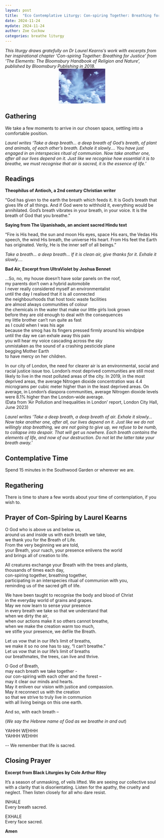 ```yaml
---
layout: post
title:  "Eco Contemplative Liturgy: Con-spiring Together: Breathing for Justice"
date: 2024-11-24
mydate: 2024-11-24
author: Zoe Cuckow
categories: breathe liturgy
---
```


<i style="text-align: center">
This liturgy draws gratefully on Dr Laurel Kearns’s work with excerpts from her inspirational chapter ‘Con-spiring Together: Breathing for Justice’ from ‘The Elements: The Bloomsbury Handbook of Religion and Nature’, published by Bloomsbury Publishing in 2018.</i>

<img src="/assets/clouds.jpg" style="display: block; margin-left: auto; margin-right: auto; width: 30%;" alt="White clouds in a blue sky.">

## Gathering  

We take a few moments to arrive in our chosen space, settling into a comfortable position. 

*Laurel writes ‘Take a deep breath… a deep breath of God’s breath, of plant and animals, of each other’s breath. Exhale it slowly…. You have just engaged in an interspecies ritual of communion. Now take another one, after all our lives depend on it. Just like we recognise how essential it is to breathe, we must recognise that air is sacred, it is the essence of life.’*

## Readings 

**Theophilus of Antioch, a 2nd century Christian writer**

“God has given to the earth the breath which feeds it. It is God’s breath that gives life of all things. And if God were to withhold it, everything would be annihilated. God’s breath vibrates in your breath, in your voice. It is the breath of God that you breathe.”

**Saying from The Upanishads, an ancient sacred Hindu text**

“Fire is His head, the sun and moon His eyes, space His ears, the Vedas His speech, the wind His breath, the universe His heart. From His feet the Earth has originated. Verily, He is the inner self of all beings.”

*Take a breath… a deep breath… If it is clean air, give thanks for it. Exhale it slowly....*

**Bad Air, Excerpt from UltraViolet by Joshua Bennet**

...So, no, my house doesn’t have solar panels on the roof,  
my parents don’t own a hybrid automobile  
I never really considered myself an environmentalist  
until the day I realised that it is all connected  
the neighbourhoods that host toxic waste facilities  
are almost always communities of colour  
the chemicals in the water that make our little girls look grown  
before they are old enough to deal with the consequences  
my little brother can’t run quite as fast  
as I could when I was his age  
because the smog has its fingers pressed firmly around his windpipe  
until the day we can exhale away this pain  
you will hear my voice cascading across the sky  
unmistaken as the sound of a crashing pesticide plane  
begging Mother Earth  
to have mercy on her children. 

In our city of London, the need for clearer air is an environmental, social and racial justice issue too. London’s most deprived communities are still most likely to live in the most polluted areas of the city. In 2019, in the most deprived areas, the average Nitrogen dioxide concentration was 4.4 micrograms per cubic meter higher than in the least deprived areas. On average, in London’s diaspora communities, average Nitrogen dioxide levels were 8.1% higher than the London-wide average.  
(Data from ‘Air Pollution and Inequalities in London’ report, London City Hall, June 2023)

*Laurel writes ‘Take a deep breath, a deep breath of air. Exhale it slowly… Now take another one, after all, our lives depend on it. Just like we do not willingly stop breathing, we are not going to give up, we refuse to be numb, to collapse into despair. That will get us nowhere. Each breath contains the elements of life, and now of our destruction. Do not let the latter take your breath away.’*

## Contemplative Time
Spend 15 minutes in the Southwood Garden or wherever we are. 

## Regathering
There is time to share a few words about your time of contemplation, if you wish to. 
 
## Prayer of Con-Spiring by Laurel Kearns 
 
O God who is above us and below us,  
around us and inside us with each breath we take,  
we thank you for the Breath of Life.  
From the very beginning we are told,  
your Breath, your ruach, your presence enlivens the world  
and brings all of creation to life.

All creatures exchange your Breath with the trees and plants,  
thousands of times each day,  
con-spiring together, breathing together,  
participating in an interspecies ritual of communion with you,  
reminding us of the sacred gift of life.  

We have been taught to recognise the body and blood of Christ  
in the everyday world of grains and grapes.  
May we now learn to sense your presence  
in every breath we take so that we understand that  
when we dirty the air,  
when our actions make it so others cannot breathe,  
when we make the creation warm too much,  
we stifle your presence, we defile the Breath.

Let us vow that in our life’s limit of breaths,  
we make it so no one has to say, “I can’t breathe.”  
Let us vow that in our life’s limit of breaths  
our breathmates, the trees, can live and thrive. 

O God of Breath,  
may each breath we take together -  
our con-spiring with each other and the forest –  
may it clear our minds and hearts.  
May it enliven our vision with justice and compassion.  
May it reconnect us with the creation  
so that we strive to truly live in communion  
with all living beings on this one earth. 

And so, with each breath – 

(*We say the Hebrew name of God as we breathe in and out*)

YAHHH WEHHH  
YAHHH WEHHH

-- We remember that life is sacred. 

## Closing Prayer 

**Excerpt from Black Liturgies by Cole Arthur Riley**

It’s a season of unmasking, of veils lifted. We are seeing our collective soul with a clarity that is disorientating. Listen for the apathy, the cruelty and neglect. Then listen closely for all who dare resist. 
 
INHALE  
Every breath sacred.

EXHALE  
Every face sacred. 

**Amen**